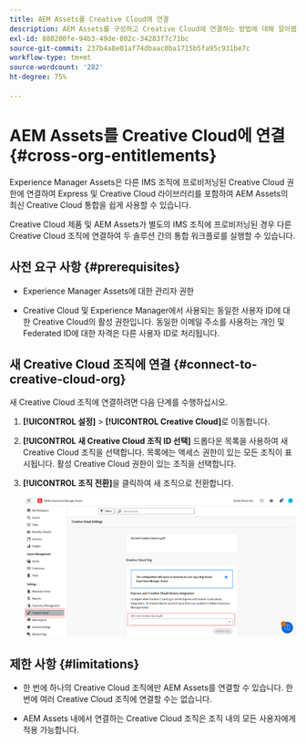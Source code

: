 ```yaml
---
title: AEM Assets를 Creative Cloud에 연결
description: AEM Assets를 구성하고 Creative Cloud에 연결하는 방법에 대해 알아봅니다. 다른 IMS 조직에 프로비저닝된 Creative Cloud 권한에 연결하여 Express 및 Creative Cloud 라이브러리를 포함하여 AEM Assets의 최신 Creative Cloud 통합을 쉽게 사용할 수 있습니다.
exl-id: 880200fe-94b3-49de-802c-34283f7c71bc
source-git-commit: 237b4a8e01af74dbaac0ba1715b5fa95c931be7c
workflow-type: tm+mt
source-wordcount: '282'
ht-degree: 75%

---
```


# AEM Assets를 Creative Cloud에 연결  {#cross-org-entitlements}

Experience Manager Assets은 다른 IMS 조직에 프로비저닝된 Creative Cloud 권한에 연결하여 Express 및 Creative Cloud 라이브러리를 포함하여 AEM Assets의 최신 Creative Cloud 통합을 쉽게 사용할 수 있습니다.

Creative Cloud 제품 및 AEM Assets가 별도의 IMS 조직에 프로비저닝된 경우 다른 Creative Cloud 조직에 연결하여 두 솔루션 간의 통합 워크플로를 실행할 수 있습니다.

## 사전 요구 사항 {#prerequisites}

* Experience Manager Assets에 대한 관리자 권한

* Creative Cloud 및 Experience Manager에서 사용되는 동일한 사용자 ID에 대한 Creative Cloud의 활성 권한입니다. 동일한 이메일 주소를 사용하는 개인 및 Federated ID에 대한 자격은 다른 사용자 ID로 처리됩니다.

## 새 Creative Cloud 조직에 연결 {#connect-to-creative-cloud-org}

새 Creative Cloud 조직에 연결하려면 다음 단계를 수행하십시오.

1. **[!UICONTROL 설정]** > **[!UICONTROL Creative Cloud]**&#x200B;로 이동합니다.

1. **[!UICONTROL 새 Creative Cloud 조직 ID 선택]** 드롭다운 목록을 사용하여 새 Creative Cloud 조직을 선택합니다. 목록에는 액세스 권한이 있는 모든 조직이 표시됩니다. 활성 Creative Cloud 권한이 있는 조직을 선택합니다.

1. **[!UICONTROL 조직 전환]**&#x200B;을 클릭하여 새 조직으로 전환합니다.

   ![조직 간 권한](assets/cross-org-entitlements.png)

## 제한 사항 {#limitations}

* 한 번에 하나의 Creative Cloud 조직에만 AEM Assets를 연결할 수 있습니다. 한 번에 여러 Creative Cloud 조직에 연결할 수는 없습니다.

* AEM Assets 내에서 연결하는 Creative Cloud 조직은 조직 내의 모든 사용자에게 적용 가능합니다.
